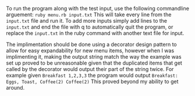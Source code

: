 To run the program along with the test input, use the following commandline arguement: `ruby menu.rb input.txt` This will take every line from the `input.txt` file and run it. To add more inputs simply add lines to the `input.txt` and end the file with q to automatically quit the program, or replace the `input.txt` in the ruby command with another text file for input.

The implimentation should be done using a decorator design pattern to allow for easy expandability for new menu items, however when I was implimenting it, making the output string match the way the example was set up proved to be unreasonable given that the duplicated items that get called by the decorator would output their part of the string twice. For example given `Breakfast 1,2,3,3` the program would output `Breakfast: Eggs, Toast, Coffee(2) Coffee(2)` This proved beyond my ability to get around. 
